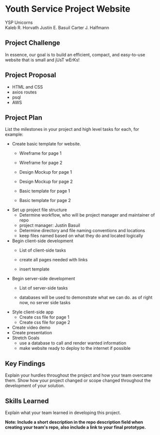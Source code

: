 # Youth Service Project Website
YSP Unicorns<br />
Kaleb R. Horvath
Justin E. Basuil
Carter J. Halfmann

## Project Challenge
In essence, our goal is to build an efficient, compact, and easy-to-use 
website that is small and jUsT wErKs!

## Project Proposal
- HTML and CSS
- axios routes
- psql
- AWS

## Project Plan
List the milestones in your project and high level tasks for each, for example:
- Create basic template for website.
    - Wireframe for page 1
    - Wireframe for page 2
    
    - Design Mockup for page 1
    - Design Mockup for page 2
    
    - Basic template for page 1
    - Basic template for page 2
- Set up project file structure
    - Determine workflow, who will be project manager and maintainer of repo
     - project manager: Justin Basuil
    - Determine directory and file naming conventions and locations
     - keep files named based on what they do and located logically
- Begin client-side development
    - List of client-side tasks
    
    - create all pages needed with links
    - insert template
- Begin server-side development
    - List of server-side tasks
    
    - databases will be used to demonstrate what we can do. as of right now, no server side tasks
- Style client-side app
    - Create css file for page 1
    - Create css file for page 2
- Create video demo
- Create presentation
- Stretch Goals 
    - use a database to call and render wanted information
    - make website ready to deploy to the internet if possible
    
## Key Findings
Explain your hurdles throughout the project and how your team overcame them. Show how your project changed or scope changed throughout the development of your solution.

## Skills Learned
Explain what your team learned in developing this project. 

**Note: Include a short description in the repo description field when creating your team's repo, also include a link to your final prototype.**
